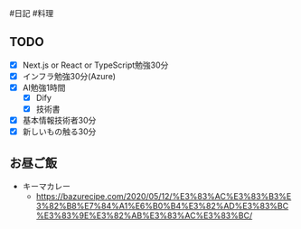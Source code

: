 #日記 #料理 

## TODO
- [x] Next.js or React or TypeScript勉強30分
- [x] インフラ勉強30分(Azure)
- [x] AI勉強1時間
	- [x] Dify
	- [x] 技術書
- [x] 基本情報技術者30分
- [x] 新しいもの触る30分

## お昼ご飯
- キーマカレー
	-  https://bazurecipe.com/2020/05/12/%E3%83%AC%E3%83%B3%E3%82%B8%E7%84%A1%E6%B0%B4%E3%82%AD%E3%83%BC%E3%83%9E%E3%82%AB%E3%83%AC%E3%83%BC/